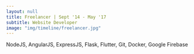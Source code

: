 ```yaml
---
layout: null
title: Freelancer | Sept '14 - May '17
subtitle: Website Developer
image: "img/timeline/freelancer.jpg"
---
```

NodeJS, AngularJS, ExpressJS, Flask, Flutter, Git, Docker, Google Firebase